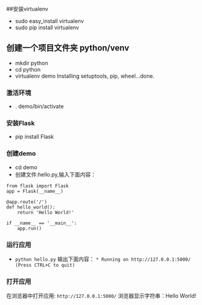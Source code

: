 
##安装virtualenv

* sudo easy_install virtualenv
* sudo pip install virtualenv

## 创建一个项目文件夹 python/venv

* mkdir python
* cd python
* virtualenv demo
  Installing setuptools, pip, wheel...done.
  
### 激活环境

* . demo/bin/activate

### 安装Flask

* pip install Flask

### 创建demo

* cd demo
* 创建文件:hello.py,输入下面内容：


```
from flask import Flask
app = Flask(__name__)

@app.route('/')
def hello_world():
    return 'Hello World!'

if __name__ == '__main__':
    app.run()

```

### 运行应用

* `python hello.py` 输出下面内容：
  `* Running on http://127.0.0.1:5000/ (Press CTRL+C to quit)`
  
### 打开应用
 
 在浏览器中打开应用: `http://127.0.0.1:5000/`
 浏览器显示字符串：Hello World!

